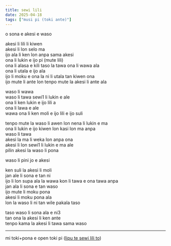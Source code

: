 ```yaml
---
title: sewi lili
date: 2025-04-18
tags: ["musi pi (toki ante)"]
---
```


o sona e akesi e waso  

akesi li lili li kiwen  
akesi li lon selo ma  
ijo ala li ken lon anpa sama akesi  
ona li lukin e ijo pi (mute lili)  
ona li alasa e kili taso la tawa ona li wawa ala  
ona li utala e ijo ala  
ijo li moku e ona la ni li utala tan kiwen ona  
ijo mute li ante lon tenpo mute la akesi li ante ala  

waso li wawa  
waso li tawa sewi1 li lukin e ale  
ona li ken lukin e ijo lili a  
ona li lawa e ale  
wawa ona li ken moli e ijo lili e ijo suli  

tenpo mute la waso li awen lon nena li lukin e ma  
ona li lukin e ijo kiwen lon kasi lon ma anpa  
waso li tawa  
akesi la ma li weka lon anpa ona  
akesi li lon sewi1 li lukin e ma ale  
pilin akesi la waso li pona  

waso li pini jo e akesi  

ken suli la akesi li moli  
jan ale li sona e tan ni  
ijo li lon supa ala la wawa kon li tawa e ona tawa anpa  
jan ala li sona e tan waso  
ijo mute li moku pona  
akesi li moku pona ala  
lon la waso li ni tan wile pakala taso  

taso waso li sona ala e ni3  
tan ona la akesi li ken ante  
tenpo kama la akesi li tawa sama waso  

---

mi toki+pona e open toki pi ([lipu te sewi lili to](https://www.terrypratchettbooks.com/books/small-gods/))

